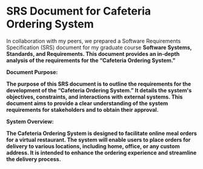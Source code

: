 # SRS Document for Cafeteria Ordering System

In collaboration with my peers, we prepared a Software Requirements Specification (SRS) document for my graduate course <strong>Software Systems, Standards, and Requirements<strong>. This document provides an in-depth analysis of the requirements for the “Cafeteria Ordering System."

Document Purpose:

The purpose of this SRS document is to outline the requirements for the development of the “Cafeteria Ordering System.” It details the system's objectives, constraints, and interactions with external systems. This document aims to provide a clear understanding of the system requirements for stakeholders and to obtain their approval.

System Overview:

The Cafeteria Ordering System is designed to facilitate online meal orders for a virtual restaurant. The system will enable users to place orders for delivery to various locations, including home, office, or any custom address. It is intended to enhance the ordering experience and streamline the delivery process.
